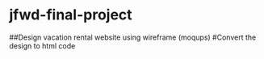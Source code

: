 # jfwd-final-project
##Design vacation rental website using wireframe (moqups)
#Convert the design to html code
